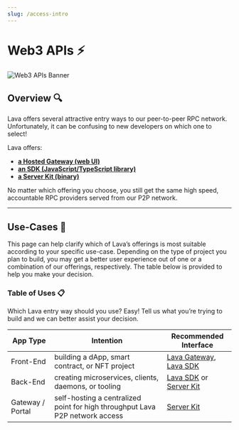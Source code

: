 ```yaml
---
slug: /access-intro
---
```


# Web3 APIs ⚡️

![Web3 APIs Banner](/img/banner/Web3-APIs-80ba1f766f734b558f0b6d6bff488630.jpg)

## Overview 🔍
Lava offers several attractive entry ways to our peer-to-peer RPC network. Unfortunately, it can be confusing to new developers on which one to select! 



Lava offers:

- **[a Hosted Gateway (web UI)](https://gateway.lavanet.xyz/login?utm_source=access-intro-page&utm_medium=docs&utm_campaign=docs-to-gateway)**
- **[an SDK (JavaScript/TypeScript library)](/sdk-getting-started)**
- **[a Server Kit (binary)](https://github.com/lavanet/lava/tree/main/protocol/rpcconsumer)**

No matter which offering you choose, you still get the same high speed, accountable RPC providers served from our P2P network.

---
## Use-Cases 🧩

This page can help clarify which of Lava’s offerings is most suitable according to your specific use-case. Depending on the type of project you plan to build, you may get a better user experience out of one or a combination of our offerings, respectively. The table below is provided to help you make your decision.

### Table of Uses 📋

Which Lava entry way should you use? Easy! Tell us what you’re trying to build and we can better assist your decision.

| App Type      |  Intention     | Recommended Interface |
|--------------|-----------|------------|
| Front-End | building a dApp, smart contract, or NFT project | [Lava Gateway](/access-gateway), [Lava SDK](/access-sdk) |
| Back-End  | creating microservices, clients, daemons, or tooling | [Lava SDK](/access-sdk)  or [Server Kit](/access-server-kit)|
Gateway / Portal | self-hosting a centralized point for high throughput Lava P2P network access | [Server Kit](/access-server-kit)